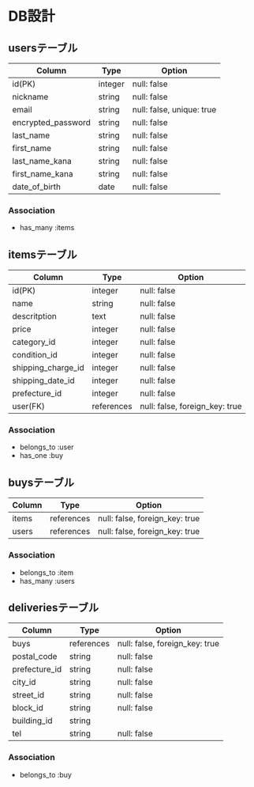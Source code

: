 # DB設計
## usersテーブル
| Column             | Type    | Option                    |
|--------------------|---------|---------------------------|
| id(PK)             | integer | null: false               |
| nickname           | string  | null: false               |
| email              | string  | null: false, unique: true |
| encrypted_password | string  | null: false               |
| last_name          | string  | null: false               |
| first_name         | string  | null: false               |
| last_name_kana     | string  | null: false               |
| first_name_kana    | string  | null: false               |
| date_of_birth      | date    | null: false               |

### Association
- has_many :items

## itemsテーブル
| Column             | Type       | Option                         |
|--------------------|------------|--------------------------------|
| id(PK)             | integer    | null: false                    |
| name               | string     | null: false                    |
| descritption       | text       | null: false                    |
| price              | integer    | null: false                    |
| category_id        | integer    | null: false                    |
| condition_id       | integer    | null: false                    |
| shipping_charge_id | integer    | null: false                    |
| shipping_date_id   | integer    | null: false                    |
| prefecture_id      | integer    | null: false                    |
| user(FK)           | references | null: false, foreign_key: true |

### Association
- belongs_to :user
- has_one :buy

## buysテーブル
| Column             | Type       | Option                         |
|--------------------|------------|--------------------------------|
| items              | references | null: false, foreign_key: true |
| users              | references | null: false, foreign_key: true |

### Association
- belongs_to :item
- has_many :users




## deliveriesテーブル
| Column             | Type       | Option                         |
|--------------------|------------|--------------------------------|
| buys               | references | null: false, foreign_key: true |
| postal_code        | string     | null: false                    |
| prefecture_id      | string     | null: false                    |
| city_id            | string     | null: false                    |
| street_id          | string     | null: false                    |
| block_id           | string     | null: false                    |
| building_id        | string     |                                |
| tel                | string     | null: false                    |

### Association
- belongs_to :buy
